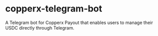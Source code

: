 # copperx-telegram-bot
A Telegram bot for Copperx Payout that enables users to manage their USDC directly through Telegram.
